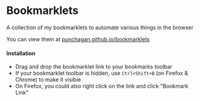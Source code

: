 # Bookmarklets

A collection of my bookmarklets to automate various things in the browser

You can view them at [punchagan.github.io/bookmarklets](https://punchagan.github.io/bookmarklets)

#### Installation

- Drag and drop the bookmarklet link to your bookmarks toolbar
- If your bookmarklet toolbar is hidden, use `Ctrl+Shift+B` (on Firefox & Chrome) to make it visible
- On Firefox, you could also right click on the link and click "Bookmark Link"
